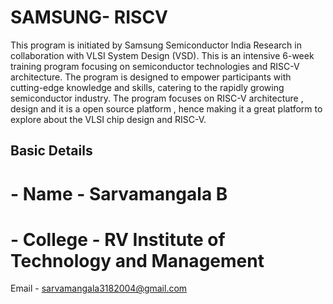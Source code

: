 # SAMSUNG- RISCV

This program is initiated by Samsung Semiconductor India Research in collaboration with VLSI System Design (VSD). This is an intensive 6-week training program focusing on semiconductor technologies and RISC-V architecture. The program is designed to empower participants with cutting-edge knowledge and skills, catering to the rapidly growing semiconductor industry. The program focuses on RISC-V architecture , design and it is a open source platform , hence making it a great platform to explore about the VLSI chip design and RISC-V. 

## Basic Details 
# - Name - Sarvamangala B 
# - College - RV Institute of Technology and Management
Email - sarvamangala3182004@gmail.com



